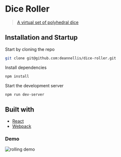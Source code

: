 # Dice Roller

> [A virtual set of polyhedral dice](https://dice-roller-applet.herokuapp.com/)

## Installation and Startup

Start by cloning the repo

```bash
git clone git@github.com:deannellis/dice-roller.git
```

Install dependencies

```bash
npm install
```

Start the development server

```bash
npm run dev-server
```

## Built with
- [React](https://reactjs.org/)
- [Webpack](https://webpack.js.org/)

### Demo
![rolling demo](https://deannellis.me/static/DiceRolling64-db270dd1667b5955e72e808b8fd230ab.gif)

